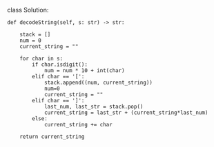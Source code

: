 class Solution:
    
    def decodeString(self, s: str) -> str:

        stack = []
        num = 0
        current_string = ""

        for char in s:
            if char.isdigit():
                num = num * 10 + int(char)
            elif char == '[':
                stack.append((num, current_string))
                num=0
                current_string = ""
            elif char == ']':
                last_num, last_str = stack.pop()
                current_string = last_str + (current_string*last_num)
            else:
                current_string += char
        
        return current_string
       
